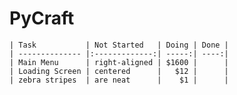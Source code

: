# PyCraft


    | Task           | Not Started   | Doing | Done |
    | -------------- |:-------------:| -----:| ----:|
    | Main Menu      | right-aligned | $1600 |      |
    | Loading Screen | centered      |   $12 |      |
    | zebra stripes  | are neat      |    $1 |      |

